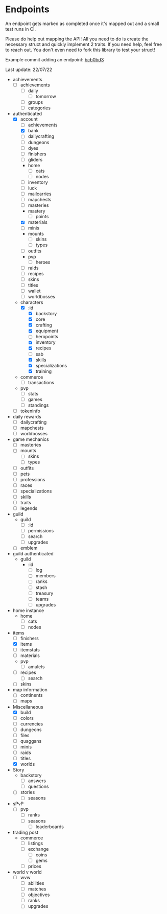 # Endpoints

An endpoint gets marked as completed once it's mapped out and a small test runs in CI.

Please do help out mapping the API! All you need to do is create the necessary struct and quickly implement 2 traits. If you need help, feel free to reach out.
You don't even need to fork this library to test your struct!

Example commit adding an endpoint: [bcb0bd3](https://github.com/greaka/gw2lib/commit/bcb0bd3e99f135f54fb01d088714ce8471a56d86)

Last update: 22/07/22

- achievements
  - [ ] achievements
    - [ ] daily
      - [ ] tomorrow
    - [ ] groups
    - [ ] categories
- authenticated
  - [x] account
    - [ ] achievements
    - [x] bank
    - [ ] dailycrafting
    - [ ] dungeons
    - [ ] dyes
    - [ ] finishers
    - [ ] gliders
    - home
      - [ ] cats
      - [ ] nodes
    - [ ] inventory
    - [ ] luck
    - [ ] mailcarries
    - [ ] mapchests
    - [ ] masteries
    - mastery
      - [ ] points
    - [x] materials
    - [ ] minis
    - mounts
      - [ ] skins
      - [ ] types
    - [ ] outfits
    - pvp
      - [ ] heroes
    - [ ] raids
    - [ ] recipes
    - [ ] skins
    - [ ] titles
    - [ ] wallet
    - [ ] worldbosses
  - characters
    - [x] :id
      - [x] backstory
      - [x] core
      - [x] crafting
      - [x] equipment
      - [ ] heropoints
      - [x] inventory
      - [x] recipes
      - [ ] sab
      - [x] skills
      - [x] specializations
      - [x] training
  - commerce
    - [ ] transactions
  - pvp
    - [ ] stats
    - [ ] games
    - [ ] standings
  - [ ] tokeninfo
- daily rewards
  - [ ] dailycrafting
  - [ ] mapchests
  - [ ] worldbosses
- game mechanics
  - [ ] masteries
  - [ ] mounts
    - [ ] skins
    - [ ] types
  - [ ] outfits
  - [ ] pets
  - [ ] professions
  - [ ] races
  - [ ] specializations
  - [ ] skills
  - [ ] traits
  - [ ] legends
- guild
  - guild
    - [ ] :id
    - [ ] permissions
    - [ ] search
    - [ ] upgrades
  - [ ] emblem
- guild authenticated
  - guild
    - :id
      - [ ] log
      - [ ] members
      - [ ] ranks
      - [ ] stash
      - [ ] treasury
      - [ ] teams
      - [ ] upgrades
- home instance
  - home
    - [ ] cats
    - [ ] nodes
- items
  - [ ] finishers
  - [x] items
  - [ ] itemstats
  - [ ] materials
  - pvp
    - [ ] amulets
  - [ ] recipes
    - [ ] search
  - [ ] skins
- map information
  - [ ] continents
  - [ ] maps
- Miscellaneous
  - [x] build
  - [ ] colors
  - [ ] currencies
  - [ ] dungeons
  - [ ] files
  - [ ] quaggans
  - [ ] minis
  - [ ] raids
  - [ ] titles
  - [x] worlds
- Story
  - backstory
    - [ ] answers
    - [ ] questions
  - [ ] stories
    - [ ] seasons
- sPvP
  - [ ] pvp
    - [ ] ranks
    - [ ] seasons
      - [ ] leaderboards
- trading post
  - commerce
    - [ ] listings
    - [ ] exchange
      - [ ] coins
      - [ ] gems
    - [ ] prices
- world v world
  - [ ] wvw
    - [ ] abilities
    - [ ] matches
    - [ ] objectives
    - [ ] ranks
    - [ ] upgrades
